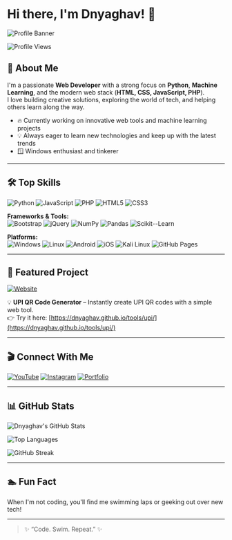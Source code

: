 # Hi there, I'm Dnyaghav! 👋

![Profile Banner](https://i.ibb.co/PvQ3SYdz/dnyaghav.jpg)

![Profile Views](https://komarev.com/ghpvc/?username=dnyaghav&label=Profile%20Views&color=0e75b6&style=flat)

## 🚀 About Me

I'm a passionate **Web Developer** with a strong focus on **Python**, **Machine Learning**, and the modern web stack (**HTML, CSS, JavaScript, PHP**).  
I love building creative solutions, exploring the world of tech, and helping others learn along the way.  

- 🔥 Currently working on innovative web tools and machine learning projects  
- 💡 Always eager to learn new technologies and keep up with the latest trends  
- 🪟 Windows enthusiast and tinkerer  

---

## 🛠️ Top Skills

![Python](https://img.shields.io/badge/Python-3776AB?style=flat&logo=python&logoColor=white)
![JavaScript](https://img.shields.io/badge/JavaScript-F7DF1E?style=flat&logo=javascript&logoColor=black)
![PHP](https://img.shields.io/badge/PHP-777BB4?style=flat&logo=php&logoColor=white)
![HTML5](https://img.shields.io/badge/HTML5-E34F26?style=flat&logo=html5&logoColor=white)
![CSS3](https://img.shields.io/badge/CSS3-1572B6?style=flat&logo=css3&logoColor=white)

**Frameworks & Tools:**  
![Bootstrap](https://img.shields.io/badge/Bootstrap-563D7C?style=flat&logo=bootstrap&logoColor=white)
![jQuery](https://img.shields.io/badge/jQuery-0769AD?style=flat&logo=jquery&logoColor=white)
![NumPy](https://img.shields.io/badge/NumPy-013243?style=flat&logo=numpy&logoColor=white)
![Pandas](https://img.shields.io/badge/Pandas-150458?style=flat&logo=pandas&logoColor=white)
![Scikit--Learn](https://img.shields.io/badge/Scikit--Learn-F7931E?style=flat&logo=scikitlearn&logoColor=white)

**Platforms:**  
![Windows](https://img.shields.io/badge/Windows-0078D6?style=flat&logo=windows&logoColor=white)
![Linux](https://img.shields.io/badge/Linux-FCC624?style=flat&logo=linux&logoColor=black)
![Android](https://img.shields.io/badge/Android-3DDC84?style=flat&logo=android&logoColor=white)
![iOS](https://img.shields.io/badge/iOS-000000?style=flat&logo=apple&logoColor=white)
![Kali Linux](https://img.shields.io/badge/Kali%20Linux-557C94?style=flat&logo=kalilinux&logoColor=white)
![GitHub Pages](https://img.shields.io/badge/GitHub%20Pages-222?style=flat&logo=github&logoColor=white)

---

## 🌟 Featured Project

[![Website](https://img.shields.io/badge/Visit%20My%20Website-222?style=flat&logo=github)](https://dnyaghav.github.io/tools/upi/)

💡 **UPI QR Code Generator** – Instantly create UPI QR codes with a simple web tool.  
👉 Try it here: [https://dnyaghav.github.io/tools/upi/](https://dnyaghav.github.io/tools/upi/)

---

## 🎬 Connect With Me

[![YouTube](https://img.shields.io/badge/YouTube-FF0000?style=flat&logo=youtube&logoColor=white)](https://www.youtube.com/@dnyaghav)
[![Instagram](https://img.shields.io/badge/Instagram-E4405F?style=flat&logo=instagram&logoColor=white)](https://instagram.com/mr.aghav)
[![Portfolio](https://img.shields.io/badge/Portfolio-000?style=flat&logo=github&logoColor=white)](https://dnyaghav.github.io/tools/upi/)

---

## 📊 GitHub Stats

![Dnyaghav's GitHub Stats](https://github-readme-stats.vercel.app/api?username=dnyaghav&show_icons=true&theme=tokyonight)  

![Top Languages](https://github-readme-stats.vercel.app/api/top-langs/?username=dnyaghav&layout=compact&theme=tokyonight)  

![GitHub Streak](https://streak-stats.demolab.com/?user=dnyaghav&theme=tokyonight)  

---

## 🏊 Fun Fact

When I'm not coding, you'll find me swimming laps or geeking out over new tech!  

---

> ✨ “Code. Swim. Repeat.” ✨

